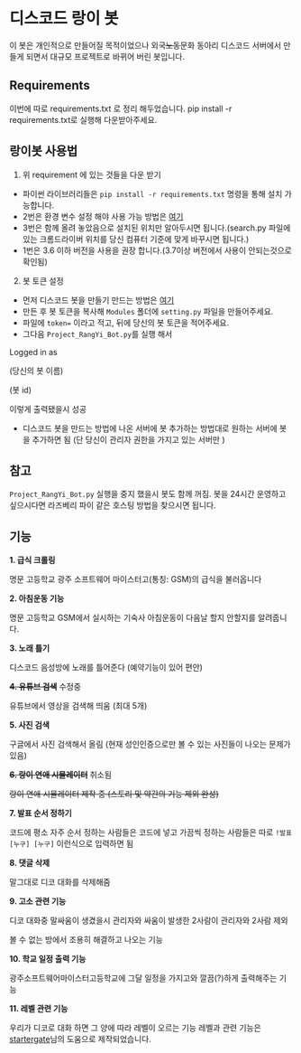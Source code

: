 # 디스코드 랑이 봇 #
이 봇은 개인적으로 만들어질 목적이었으나 외국~~노동~~문화 동아리 디스코드 서버에서 만들게 되면서 대규모 프로젝트로 바뀌어 버린 봇입니다.
## Requirements ##
이번에 따로 requirements.txt 로 정리 해두었습니다. pip install -r requirements.txt로 실행해 다운받아주세요.

## 랑이봇 사용법 ##

1. 위 requirement 에 있는 것들을 다운 받기
 - 파이썬 라이브러리들은 `pip install -r requirements.txt` 명령을 통해 설치 가능합니다.
 - 2번은 환경 변수 설정 해야 사용 가능 방법은 [여기](http://blog.naver.com/PostView.nhn?blogId=chandong83&logNo=221165275268&parentCategoryNo=&categoryNo=112&viewDate=&isShowPopularPosts=false&from=postView)
 - 3번은 함께 올려 놓았음으로 설치된 위치만 알아두시면 됩니다.(search.py 파일에 있는 크롬드라이버 위치를 당신 컴퓨터 기준에 맞게 바꾸시면 됩니다.)
 - 1번은 3.6 이하 버전을 사용을 권장 합니다.(3.7이상 버전에서 사용이 안되는것으로 확인됨)

2. 봇 토큰 설정
 - 먼저 디스코드 봇을 만들기 만드는 방법은 [여기](https://blog.naver.com/wpdus2694?Redirect=Log&logNo=221192640522) 
 - 만든 후 봇 토큰을 복사해 `Modules` 폴더에 `setting.py` 파일을 만들어주세요.
 - 파일에 `token=` 이라고 적고, 뒤에 당신의 봇 토큰을 적어주세요.
 - 그다음 `Project_RangYi_Bot.py`를 실행 해서 
 
 Logged in as
 
 (당신의 봇 이름)
 
 (봇 id)
 
  이렇게 출력됐을시 성공

 - 디스코드 봇을 만드는 방법에 나온 서버에 봇 추가하는 방법대로 원하는 서버에 봇을 추가하면 됨 (단 당신이 관리자 권한을 가지고 있는 서버만 )

## 참고 ##
`Project_RangYi_Bot.py` 실행을 중지 했을시 봇도 함께 꺼짐. 봇을 24시간 운영하고 싶으시다면 라즈베리 파이 같은 호스팅 방법을 찾으시면 됩니다.


## 기능 ##

**1. 급식 크롤링**

명문 고등학교 광주 소프트웨어 마이스터고(통칭: GSM)의 급식을 불러옵니다

**2. 아침운동 기능**

명문 고등학교 GSM에서 실시하는 기숙사 아침운동이 다음날 할지 안할지를 알려줍니다.

**3. 노래 틀기**

디스코드 음성방에 노래를 틀어준다 (예약기능이 있어 편안)

~~**4. 유튜브 검색**~~ 수정중

유튜브에서 영상을 검색해 띄움 (최대 5개)

**5. 사진 검색**

구글에서 사진 검색해서 올림 (현재 성인인증으로만 볼 수 있는 사진들이 나오는 문제가 있음)

~~**6. 랑이 연애 시뮬레이터**~~ 취소됨

~~랑이 연애 시뮬레이터 제작 중 (스토리 및 약간의 기능 제외 완성)~~

**7. 발표 순서 정하기**

코드에 평소 자주 순서 정하는 사람들은 코드에 넣고 가끔씩 정하는 사람들은 따로 `!발표 [누구] [누구]` 이런식으로 입력하면 됨

**8. 댓글 삭제**

말그대로 디코 대화를 삭제해줌

**9. 고소 관련 기능**

디코 대화중 말싸움이 생겼을시 관리자와 싸움이 발생한 2사람이 관리자와 2사람 제외 

볼 수 없는 방에서 조용히 해결하고 나오는 기능

**10. 학교 일정 출력 기능**

광주소프트웨어마이스터고등학교에 그달 일정을 가지고와 깔끔(?)하게 출력해주는 기능

**11. 레벨 관련 기능**

우리가 디코로 대화 하면 그 양에 따라 레벨이 오르는 기능 레벨과 관련 기능은 [startergate](https://github.com/startergate)님의 도움으로 제작되었습니다.
